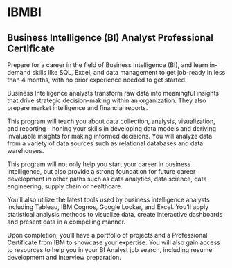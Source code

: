 # IBMBI
## Business Intelligence (BI) Analyst Professional Certificate

Prepare for a career in the field of Business Intelligence (BI), and learn in-demand skills like SQL, Excel, and data management to get job-ready in less than 4 months, with no prior experience needed to get started.

Business Intelligence analysts transform raw data into meaningful insights that drive strategic decision-making within an organization. They also prepare market intelligence and financial reports.

This program will teach you about data collection, analysis, visualization, and reporting - honing your skills in developing data models and deriving invaluable insights for making informed decisions. You will analyze data from a variety of data sources such as relational databases and data warehouses.

This program will not only help you start your career in business intelligence, but also provide a strong foundation for future career development in other paths such as data analytics, data science, data engineering, supply chain or healthcare.

You’ll also utilize the latest tools used by business intelligence analysts including Tableau, IBM Cognos, Google Looker, and Excel. You’ll apply statistical analysis methods to visualize data, create interactive dashboards and present data in a compelling manner.

Upon completion, you‘ll have a portfolio of projects and a Professional Certificate from IBM to showcase your expertise. You will also gain access to resources to help you in your BI Analyst job search, including resume development and interview preparation.
